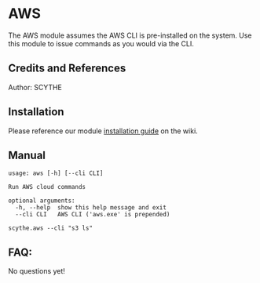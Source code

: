 # AWS

The AWS module assumes the AWS CLI is pre-installed on the system. Use this module to issue commands as you would via the CLI.

## Credits and References

Author: SCYTHE

## Installation

Please reference our module [installation guide](https://github.com/scythe-io/community-modules/wiki) on the wiki.

##  Manual

```
usage: aws [-h] [--cli CLI]

Run AWS cloud commands

optional arguments:
  -h, --help  show this help message and exit
  --cli CLI   AWS CLI ('aws.exe' is prepended)

scythe.aws --cli "s3 ls"
```

## FAQ:

No questions yet!
